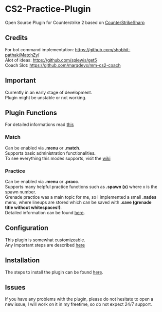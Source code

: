 # CS2-Practice-Plugin
Open Source Plugin for Counterstrike 2 based on [CounterStrikeSharp](https://github.com/roflmuffin/CounterStrikeSharp)

## Credits
For bot command implementation: https://github.com/shobhit-pathak/MatchZy/<br>
Alot of ideas: https://github.com/splewis/get5<br>
Coach Slot: https://github.com/marqdevx/mm-cs2-coach <br>

## Important
Currently in an early stage of development.<br>
Plugin might be unstable or not working.<br>

## Plugin Functions
For detailed informations read [this](https://github.com/CHR15cs/CS2-Practice-Plugin/wiki)<br>
### Match
Can be enabled via **.menu** or **.match**.<br>
Supports basic administration functionalities.<br>
To see everything this modes supports, visit the [wiki](https://github.com/CHR15cs/CS2-Practice-Plugin/wiki/Match-Commands)<br>
### Practice
Can be enabled via **.menu** or **.pracc**.<br>
Supports many helpful practice functions such as **.spawn (x)** where x is the spawn number.<br>
Grenade practice was a main topic for me, so I implemented a small **.nades** menu, where lineups are stored which can be saved with **.save (grenade title without whitespaces!)**.<br>
Detailed information can be found [here](https://github.com/CHR15cs/CS2-Practice-Plugin/wiki/Practice-Commands).<br>

## Configuration
This plugin is somewhat customizeable.<br>
Any Important steps are described [here](https://github.com/CHR15cs/CS2-Practice-Plugin/wiki/Configuration)<br>

## Installation
The steps to install the plugin can be found [here](https://github.com/CHR15cs/CS2-Practice-Plugin/wiki/Installation).<br>

## Issues
If you have any problems with the plugin, please do not hesitate to open a new issue, I will work on it in my freetime, so do not expect 24/7 support.

